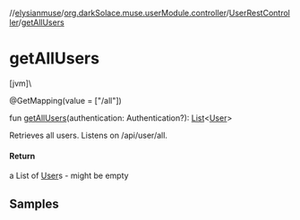 //[elysianmuse](../../../index.md)/[org.darkSolace.muse.userModule.controller](../index.md)/[UserRestController](index.md)/[getAllUsers](get-all-users.md)

# getAllUsers

[jvm]\

@GetMapping(value = ["/all"])

fun [getAllUsers](get-all-users.md)(authentication: Authentication?): [List](https://kotlinlang.org/api/latest/jvm/stdlib/kotlin.collections/-list/index.html)&lt;[User](../../org.darkSolace.muse.userModule.model/-user/index.md)&gt;

Retrieves all users. Listens on /api/user/all.

#### Return

a List of [User](../../org.darkSolace.muse.userModule.model/-user/index.md)s - might be empty

## Samples
